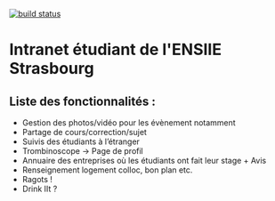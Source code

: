 [![build status](https://api.travis-ci.org/ares-ensiie/intranet.png)](https://travis-ci.org/ares-ensiie/intranet)

# Intranet étudiant de l'ENSIIE Strasbourg

## Liste des fonctionnalités :
- Gestion des photos/vidéo pour les évènement notamment
- Partage de cours/correction/sujet
- Suivis des étudiants à l’étranger
- Trombinoscope → Page de profil
- Annuaire des entreprises où les étudiants ont fait leur stage + Avis
- Renseignement logement colloc, bon plan etc.
- Ragots !
- Drink IIt ?
